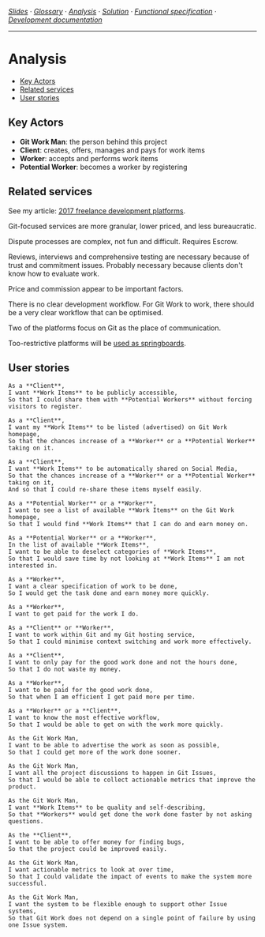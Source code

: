 <!-- navigation -->
*[Slides](https://docs.google.com/presentation/d/1o5J6twJ9vyvXOYP_qyf5fXrTT5rfl9VULBgo7Pq-gz4/edit#slide=id.p) ·
  [Glossary](glossary.md) ·
  [Analysis](analysis.md) ·
  [Solution](solution.md) ·
  [Functional specification](specification.md) ·
  [Development documentation](development.md)*
  
---

<!-- /navigation -->

# Analysis

<!-- toc -->

- [Key Actors](#key-actors)
- [Related services](#related-services)
- [User stories](#user-stories)

<!-- tocstop -->

## Key Actors

* **Git Work Man**: the person behind this project
* **Client**: creates, offers, manages and pays for work items
* **Worker**: accepts and performs work items
* **Potential Worker**: becomes a worker by registering

## Related services

See my article: [2017 freelance development platforms](https://dev.to/scalawilliam_37/2017-freelance-development-platforms).

Git-focused services are more granular, lower priced, and less bureaucratic.

Dispute processes are complex, not fun and difficult. Requires Escrow.

Reviews, interviews and comprehensive testing are necessary because of trust and commitment issues.
Probably necessary because clients don't know how to evaluate work.

Price and commission appear to be important factors.

There is no clear development workflow.
For Git Work to work, there should be a very clear workflow that can be optimised.

Two of the platforms focus on Git as the place of communication.

Too-restrictive platforms will be [used as springboards](https://www.youtube.com/watch?v=NuqCJpzyK4g). 

## User stories
```
As a **Client**,
I want **Work Items** to be publicly accessible,
So that I could share them with **Potential Workers** without forcing visitors to register.

As a **Client**,
I want my **Work Items** to be listed (advertised) on Git Work homepage,
So that the chances increase of a **Worker** or a **Potential Worker** taking on it. 

As a **Client**,
I want **Work Items** to be automatically shared on Social Media,
So that the chances increase of a **Worker** or a **Potential Worker** taking on it,
And so that I could re-share these items myself easily.
 
As a **Potential Worker** or a **Worker**,
I want to see a list of available **Work Items** on the Git Work homepage,
So that I would find **Work Items** that I can do and earn money on.

As a **Potential Worker** or a **Worker**,
In the list of available **Work Items**,
I want to be able to deselect categories of **Work Items**,
So that I would save time by not looking at **Work Items** I am not interested in.

As a **Worker**,
I want a clear specification of work to be done,
So I would get the task done and earn money more quickly.

As a **Worker**,
I want to get paid for the work I do.

As a **Client** or **Worker**,
I want to work within Git and my Git hosting service,
So that I could minimise context switching and work more effectively.

As a **Client**,
I want to only pay for the good work done and not the hours done,
So that I do not waste my money.

As a **Worker**,
I want to be paid for the good work done,
So that when I am efficient I get paid more per time.

As a **Worker** or a **Client**,
I want to know the most effective workflow,
So that I would be able to get on with the work more quickly.

As the Git Work Man,
I want to be able to advertise the work as soon as possible,
So that I could get more of the work done sooner.

As the Git Work Man,
I want all the project discussions to happen in Git Issues,
So that I would be able to collect actionable metrics that improve the product.

As the Git Work Man,
I want **Work Items** to be quality and self-describing,
So that **Workers** would get done the work done faster by not asking questions.

As the **Client**,
I want to be able to offer money for finding bugs,
So that the project could be improved easily.

As the Git Work Man,
I want actionable metrics to look at over time,
So that I could validate the impact of events to make the system more successful.

As the Git Work Man,
I want the system to be flexible enough to support other Issue systems,
So that Git Work does not depend on a single point of failure by using one Issue system.
```
